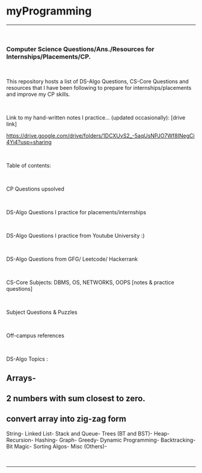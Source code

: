 
# myProgramming

--------------------------------------------------------

<br>

### Computer Science Questions/Ans./Resources for Internships/Placements/CP.

<br>

This repository hosts a list of DS-Algo Questions, CS-Core Questions and resources that I have 
been following to prepare for internships/placements and improve my CP skills. 

<br>

Link to my hand-written notes I practice... (updated occasionally): [drive link]

https://drive.google.com/drive/folders/1DCXUvS2_-5aqUsNPJO7Wf8INegCi4Yi4?usp=sharing

<br>

Table of contents:

<br>

CP Questions upsolved

<br>

DS-Algo Questions I practice for placements/internships

<br>

DS-Algo Questions I practice from Youtube University :) 

<br>

DS-Algo Questions from GFG/ Leetcode/ Hackerrank 

<br>

CS-Core Subjects: DBMS, OS, NETWORKS, OOPS
[notes & practice questions] 

<br>

Subject Questions & Puzzles

<br>

Off-campus references

<br>

DS-Algo Topics :

Arrays-
-----------
2 numbers with sum closest to zero.
-----------
convert array into zig-zag form
-----
String-
Linked List-
Stack and Queue-
Trees (BT and BST)-
Heap-
Recursion-
Hashing-
Graph-
Greedy-
Dynamic Programming-
Backtracking-
Bit Magic-
Sorting Algos-
Misc (Others)-

<br>

--------------------------------------------------------------------------------











